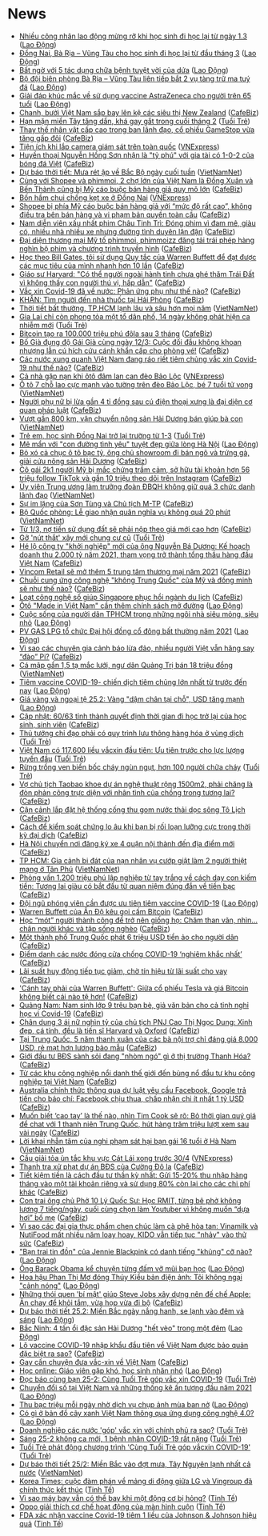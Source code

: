 # News

- [Nhiều công nhân lao động mừng rỡ khi học sinh đi học lại từ ngày 1.3](https://laodong.vn/cong-doan/nhieu-cong-nhan-lao-dong-mung-ro-khi-hoc-sinh-di-hoc-lai-tu-ngay-13-883467.ldo) ([Lao Động](https://laodong.vn))
- [Đồng Nai, Bà Rịa – Vũng Tàu cho học sinh đi học lại từ đầu tháng 3](https://laodong.vn/xa-hoi/dong-nai-ba-ria--vung-tau-cho-hoc-sinh-di-hoc-lai-tu-dau-thang-3-883468.ldo) ([Lao Động](https://laodong.vn))
- [Bất ngờ với 5 tác dụng chữa bệnh tuyệt vời của dứa](https://laodong.vn/suc-khoe/bat-ngo-voi-5-tac-dung-chua-benh-tuyet-voi-cua-dua-883360.ldo) ([Lao Động](https://laodong.vn))
- [Bộ đội biên phòng Bà Rịa – Vũng Tàu liên tiếp bắt 2 vụ tàng trữ ma tuý đá](https://laodong.vn/phap-luat/bo-doi-bien-phong-ba-ria--vung-tau-lien-tiep-bat-2-vu-tang-tru-ma-tuy-da-883461.ldo) ([Lao Động](https://laodong.vn))
- [Giải đáp khúc mắc về sử dụng vaccine AstraZeneca cho người trên 65 tuổi](https://laodong.vn/the-gioi/giai-dap-khuc-mac-ve-su-dung-vaccine-astrazeneca-cho-nguoi-tren-65-tuoi-883451.ldo) ([Lao Động](https://laodong.vn))
- [Chanh, bưởi Việt Nam sắp bay lên kệ các siêu thị New Zealand](https://cafebiz.vn/chanh-buoi-viet-nam-sap-bay-len-ke-cac-sieu-thi-new-zealand-20210225101655809.chn) ([CafeBiz](https://cafebiz.vn))
- [Hạn mặn miền Tây tăng dần, khá gay gắt trong cuối tháng 2](https://tuoitre.vn/han-man-mien-tay-tang-dan-kha-gay-gat-trong-cuoi-thang-2-20210225111815479.htm) ([Tuổi Trẻ](https://tuoitre.vn))
- [Thay thế nhân vật cấp cao trong ban lãnh đạo, cổ phiếu GameStop vừa tăng gấp đôi](https://cafebiz.vn/thay-the-nhan-vat-cap-cao-trong-ban-lanh-dao-co-phieu-gamestop-vua-tang-gap-doi-20210225105833313.chn) ([CafeBiz](https://cafebiz.vn))
- [Tiện ích khi lắp camera giám sát trên toàn quốc](https://vnexpress.net/tien-ich-khi-lap-camera-giam-sat-tren-toan-quoc-4239996.html) ([VNExpress](https://vnexpress.net))
- [Huyền thoại Nguyễn Hồng Sơn nhận là "tỷ phú" với gia tài có 1-0-2 của bóng đá Việt](https://cafebiz.vn/huyen-thoai-nguyen-hong-son-nhan-la-ty-phu-voi-gia-tai-co-1-0-2-cua-bong-da-viet-20210225113530216.chn) ([CafeBiz](https://cafebiz.vn))
- [Dự báo thời tiết: Mưa rét ập về Bắc Bộ ngày cuối tuần](http://vietnamnet.vn/vn/thoi-su/du-bao-thoi-tiet-mua-ret-ap-ve-bac-bo-ngay-cuoi-tuan-715408.html) ([VietNamNet](https://vietnamnet.vn))
- [Cùng với Shopee và phimmoi, 2 chợ lớn của Việt Nam là Đồng Xuân và Bến Thành cũng bị Mỹ cáo buộc bán hàng giả quy mô lớn](https://cafebiz.vn/cung-voi-shopee-va-phimmoi-2-cho-lon-cua-viet-nam-la-dong-xuan-va-ben-thanh-cung-bi-my-cao-buoc-ban-hang-gia-quy-mo-lon-20210225111322119.chn) ([CafeBiz](https://cafebiz.vn))
- [Bốn hầm chui chống kẹt xe ở Đồng Nai](https://vnexpress.net/bon-ham-chui-chong-ket-xe-o-dong-nai-4239018.html) ([VNExpress](https://vnexpress.net))
- [Shopee bị phía Mỹ cáo buộc bán hàng giả với “mức độ rất cao”, không điều tra bên bán hàng và vi phạm bản quyền toàn cầu](https://cafebiz.vn/shopee-bi-phia-my-cao-buoc-ban-hang-gia-voi-muc-do-rat-cao-khong-dieu-tra-ben-ban-hang-va-vi-pham-ban-quyen-toan-cau-20210225111428149.chn) ([CafeBiz](https://cafebiz.vn))
- [Nam diễn viên xấu nhất phim Châu Tinh Trì: Đóng phim vì đam mê, giàu có, nhiều nhà nhiều xe nhưng đường tình duyên lận đận](https://cafebiz.vn/nam-dien-vien-xau-nhat-phim-chau-tinh-tri-dong-phim-vi-dam-me-giau-co-nhieu-nha-nhieu-xe-nhung-duong-tinh-duyen-lan-dan-20210225111431051.chn) ([CafeBiz](https://cafebiz.vn))
- [Đại diện thương mại Mỹ tố phimmoi, phimmoizz đăng tải trái phép hàng nghìn bộ phim và chương trình truyền hình](https://cafebiz.vn/dai-dien-thuong-mai-my-to-phimmoi-phimmoizz-dang-tai-trai-phep-hang-nghin-bo-phim-va-chuong-trinh-truyen-hinh-20210225110522001.chn) ([CafeBiz](https://cafebiz.vn))
- [Học theo Bill Gates, tôi sử dụng Quy tắc của Warren Buffett để đạt được các mục tiêu của mình nhanh hơn 10 lần](https://cafebiz.vn/hoc-theo-bill-gates-toi-su-dung-quy-tac-cua-warren-buffett-de-dat-duoc-cac-muc-tieu-cua-minh-nhanh-hon-10-lan-20210205140414855.chn) ([CafeBiz](https://cafebiz.vn))
- [Giáo sư Harvard: "Có thể người ngoài hành tinh chưa ghé thăm Trái Đất vì không thấy con người thú vị, hấp dẫn"](https://cafebiz.vn/giao-su-harvard-co-the-nguoi-ngoai-hanh-tinh-chua-ghe-tham-trai-dat-vi-khong-thay-con-nguoi-thu-vi-hap-dan-20210225091323543.chn) ([CafeBiz](https://cafebiz.vn))
- [Vắc xin Covid-19 đã về nước: Phản ứng phụ như thế nào?](https://cafebiz.vn/vac-xin-covid-19-da-ve-nuoc-phan-ung-phu-nhu-the-nao-20210225105928803.chn) ([CafeBiz](https://cafebiz.vn))
- [KHẨN: Tìm người đến nhà thuốc tại Hải Phòng](https://cafebiz.vn/khan-tim-nguoi-den-nha-thuoc-tai-hai-phong-20210225105805876.chn) ([CafeBiz](https://cafebiz.vn))
- [Thời tiết bất thường, TP.HCM lạnh lâu và sâu hơn mọi năm](http://vietnamnet.vn/vn/thoi-su/thoi-tiet-bat-thuong-tp-hcm-lanh-lau-va-sau-hon-moi-nam-715392.html) ([VietNamNet](https://vietnamnet.vn))
- [Gia Lai chỉ còn phong tỏa một tổ dân phố, 14 ngày không phát hiện ca nhiễm mới](https://tuoitre.vn/gia-lai-chi-con-phong-toa-mot-to-dan-pho-14-ngay-khong-phat-hien-ca-nhiem-moi-20210225102035358.htm) ([Tuổi Trẻ](https://tuoitre.vn))
- [Bitcoin tạo ra 100.000 triệu phú đôla sau 3 tháng](https://cafebiz.vn/bitcoin-tao-ra-100000-trieu-phu-dola-sau-3-thang-20210225105551347.chn) ([CafeBiz](https://cafebiz.vn))
- [Bố Già đụng độ Gái Già cùng ngày 12/3: Cuộc đối đầu không khoan nhượng lẫn cú hích cứu cánh khẩn cấp cho phòng vé!](https://cafebiz.vn/bo-gia-dung-do-gai-gia-cung-ngay-12-3-cuoc-doi-dau-khong-khoan-nhuong-lan-cu-hich-cuu-canh-khan-cap-cho-phong-ve-20210225111947098.chn) ([CafeBiz](https://cafebiz.vn))
- [Các nước xung quanh Việt Nam đang ráo riết tiêm chủng vắc xin Covid-19 như thế nào?](https://cafebiz.vn/cac-nuoc-xung-quanh-viet-nam-dang-rao-riet-tiem-chung-vac-xin-covid-19-nhu-the-nao-20210225104641689.chn) ([CafeBiz](https://cafebiz.vn))
- [Cả nhà gặp nạn khi ôtô đâm lan can đèo Bảo Lộc](https://vnexpress.net/ca-nha-gap-nan-khi-oto-dam-lan-can-deo-bao-loc-4239974.html) ([VNExpress](https://vnexpress.net))
- [Ô tô 7 chỗ lao cực mạnh vào tường trên đèo Bảo Lộc, bé 7 tuổi tử vong](http://vietnamnet.vn/vn/thoi-su/an-toan-giao-thong/o-to-7-cho-lao-cuc-manh-vao-tuong-tren-deo-bao-loc-be-7-tuoi-tu-vong-715379.html) ([VietNamNet](https://vietnamnet.vn))
- [Người phụ nữ bị lừa gần 4 tỉ đồng sau cú điện thoại xưng là đại diện cơ quan pháp luật](https://cafebiz.vn/nguoi-phu-nu-bi-lua-gan-4-ti-dong-sau-cu-dien-thoai-xung-la-dai-dien-co-quan-phap-luat-20210225103840276.chn) ([CafeBiz](https://cafebiz.vn))
- [Vượt gần 800 km, vận chuyển nông sản Hải Dương bán giúp bà con](http://vietnamnet.vn/vn/thoi-su/vuot-gan-800-km-van-chuyen-nong-san-hai-duong-ban-giup-ba-con-715367.html) ([VietNamNet](https://vietnamnet.vn))
- [Trẻ em, học sinh Đồng Nai trở lại trường từ 1-3](https://tuoitre.vn/tre-em-hoc-sinh-dong-nai-tro-lai-truong-tu-1-3-20210225100959171.htm) ([Tuổi Trẻ](https://tuoitre.vn))
- [Mê mẩn với &quot;con đường tình yêu&quot; tuyệt đẹp giữa lòng Hà Nội](https://laodong.vn/photo/me-man-voi-con-duong-tinh-yeu-tuyet-dep-giua-long-ha-noi-883263.ldo) ([Lao Động](https://laodong.vn))
- [Bỏ xó cả chục ô tô bạc tỷ, ông chủ showroom đi bán ngô và trứng gà, giải cứu nông sản Hải Dương](https://cafebiz.vn/bo-xo-ca-chuc-o-to-bac-ty-ong-chu-showroom-di-ban-ngo-va-trung-ga-giai-cuu-nong-san-hai-duong-20210225102244113.chn) ([CafeBiz](https://cafebiz.vn))
- [Cô gái 2k1 người Mỹ bị mắc chứng trầm cảm, sở hữu tài khoản hơn 56 triệu follow TikTok và gần 10 triệu theo dõi trên Instagram](https://cafebiz.vn/co-gai-2k1-nguoi-my-bi-mac-chung-tram-cam-so-huu-tai-khoan-hon-56-trieu-follow-tiktok-va-gan-10-trieu-theo-doi-tren-instagram-20210225101523276.chn) ([CafeBiz](https://cafebiz.vn))
- [Ủy viên Trung ương làm trưởng đoàn ĐBQH không giữ quá 3 chức danh lãnh đạo](http://vietnamnet.vn/vn/thoi-su/quoc-hoi/uy-vien-trung-uong-lam-truong-doan-dbqh-khong-giu-qua-3-chuc-danh-lanh-dao-715336.html) ([VietNamNet](https://vietnamnet.vn))
- [Sự im lặng của Sơn Tùng và Chủ tịch M-TP](https://cafebiz.vn/su-im-lang-cua-son-tung-va-chu-tich-m-tp-20210225101217055.chn) ([CafeBiz](https://cafebiz.vn))
- [Bộ Quốc phòng: Lễ giao nhận quân nghĩa vụ không quá 20 phút](http://vietnamnet.vn/vn/thoi-su/chinh-tri/bo-quoc-phong-le-giao-nhan-quan-nghia-vu-khong-qua-20-phut-715361.html) ([VietNamNet](https://vietnamnet.vn))
- [Từ 1/3, nợ tiền sử dụng đất sẽ phải nộp theo giá mới cao hơn](https://cafebiz.vn/tu-1-3-no-tien-su-dung-dat-se-phai-nop-theo-gia-moi-cao-hon-20210224134449328.chn) ([CafeBiz](https://cafebiz.vn))
- [Gỡ 'nút thắt' xây mới chung cư cũ](https://tuoitre.vn/go-nut-that-xay-moi-chung-cu-cu-20210225093402867.htm) ([Tuổi Trẻ](https://tuoitre.vn))
- [Hé lộ công ty "khởi nghiệp" mới của ông Nguyễn Bá Dương: Kế hoạch doanh thu 2.000 tỷ năm 2021, tham vọng trở thành tổng thầu hàng đầu Việt Nam](https://cafebiz.vn/he-lo-cong-ty-khoi-nghiep-moi-cua-ong-nguyen-ba-duong-ke-hoach-doanh-thu-2000-ty-nam-2021-tham-vong-tro-thanh-tong-thau-hang-dau-viet-nam-20210225094539016.chn) ([CafeBiz](https://cafebiz.vn))
- [Vincom Retail sẽ mở thêm 5 trung tâm thương mại năm 2021](https://cafebiz.vn/vincom-retail-se-mo-them-5-trung-tam-thuong-mai-nam-2021-20210225091202617.chn) ([CafeBiz](https://cafebiz.vn))
- [Chuỗi cung ứng công nghệ "không Trung Quốc" của Mỹ và đồng minh sẽ như thế nào?](https://cafebiz.vn/chuoi-cung-ung-cong-nghe-khong-trung-quoc-cua-my-va-dong-minh-se-nhu-the-nao-20210225085520829.chn) ([CafeBiz](https://cafebiz.vn))
- [Loạt công nghệ số giúp Singapore phục hồi ngành du lịch](https://cafebiz.vn/loat-cong-nghe-so-giup-singapore-phuc-hoi-nganh-du-lich-20210224152714731.chn) ([CafeBiz](https://cafebiz.vn))
- [Ôtô &quot;Made in Việt Nam&quot; cần thêm chính sách mở đường](https://laodong.vn/xe/oto-made-in-viet-nam-can-them-chinh-sach-mo-duong-883309.ldo) ([Lao Động](https://laodong.vn))
- [Cuộc sống của người dân TPHCM trong những ngôi nhà siêu mỏng, siêu nhỏ](https://laodong.vn/video/cuoc-song-cua-nguoi-dan-tphcm-trong-nhung-ngoi-nha-sieu-mong-sieu-nho-882768.ldo) ([Lao Động](https://laodong.vn))
- [PV GAS LPG tổ chức Đại hội đồng cổ đông bất thường năm 2021](https://laodong.vn/thong-tin-doanh-nghiep/pv-gas-lpg-to-chuc-dai-hoi-dong-co-dong-bat-thuong-nam-2021-883378.ldo) ([Lao Động](https://laodong.vn))
- [Vì sao các chuyên gia cảnh báo lừa đảo, nhiều người Việt vẫn hăng say “đào” Pi?](https://cafebiz.vn/vi-sao-cac-chuyen-gia-canh-bao-lua-dao-nhieu-nguoi-viet-van-hang-say-dao-pi-2021022509364135.chn) ([CafeBiz](https://cafebiz.vn))
- [Cá mập gần 1,5 tạ mắc lưới, ngư dân Quảng Trị bán 18 triệu đồng](http://vietnamnet.vn/vn/thoi-su/moi-truong/ca-map-gan-1-5-ta-mac-luoi-ngu-dan-quang-tri-ban-18-trieu-dong-715342.html) ([VietNamNet](https://vietnamnet.vn))
- [Tiêm vaccine COVID-19- chiến dịch tiêm chủng lớn nhất từ trước đến nay](https://laodong.vn/y-te/tiem-vaccine-covid-19-chien-dich-tiem-chung-lon-nhat-tu-truoc-den-nay-883391.ldo) ([Lao Động](https://laodong.vn))
- [Giá vàng và ngoại tệ 25.2: Vàng &quot;dậm chân tại chỗ&quot;, USD tăng mạnh](https://laodong.vn/video/gia-vang-va-ngoai-te-252-vang-dam-chan-tai-cho-usd-tang-manh-883394.ldo) ([Lao Động](https://laodong.vn))
- [Cập nhật: 60/63 tỉnh thành quyết định thời gian đi học trở lại của học sinh, sinh viên](https://cafebiz.vn/cap-nhat-60-63-tinh-thanh-quyet-dinh-thoi-gian-di-hoc-tro-lai-cua-hoc-sinh-sinh-vien-20210225093354956.chn) ([CafeBiz](https://cafebiz.vn))
- [Thủ tướng chỉ đạo phải có quy trình lưu thông hàng hóa ở vùng dịch](https://tuoitre.vn/thu-tuong-chi-dao-phai-co-quy-trinh-luu-thong-hang-hoa-o-vung-dich-20210225074820106.htm) ([Tuổi Trẻ](https://tuoitre.vn))
- [Việt Nam có 117.600 liều vắcxin đầu tiên: Ưu tiên trước cho lực lượng tuyến đầu](https://tuoitre.vn/viet-nam-co-117-600-lieu-vacxin-dau-tien-uu-tien-truoc-cho-luc-luong-tuyen-dau-2021022509183323.htm) ([Tuổi Trẻ](https://tuoitre.vn))
- [Rừng trồng ven biển bốc cháy ngùn ngụt, hơn 100 người chữa cháy](https://tuoitre.vn/rung-trong-ven-bien-boc-chay-ngun-ngut-hon-100-nguoi-chua-chay-20210225093217941.htm) ([Tuổi Trẻ](https://tuoitre.vn))
- [Vợ chủ tịch Taobao khoe dự án nghệ thuật rộng 1500m2, phải chăng là đòn phản công trực diện với nhân tình của chồng trong tương lai?](https://cafebiz.vn/vo-chu-tich-taobao-khoe-du-an-nghe-thuat-rong-1500m2-phai-chang-la-don-phan-cong-truc-dien-voi-nhan-tinh-cua-chong-trong-tuong-lai-20210225091006245.chn) ([CafeBiz](https://cafebiz.vn))
- [Cận cảnh lắp đặt hệ thống cống thu gom nước thải dọc sông Tô Lịch](https://cafebiz.vn/can-canh-lap-dat-he-thong-cong-thu-gom-nuoc-thai-doc-song-to-lich-202102250914489.chn) ([CafeBiz](https://cafebiz.vn))
- [Cách để kiểm soát chứng lo âu khi bạn bị rối loạn lưỡng cực trong thời kỳ đại dịch](https://cafebiz.vn/cach-de-kiem-soat-chung-lo-au-khi-ban-bi-roi-loan-luong-cuc-trong-thoi-ky-dai-dich-20210224153044372.chn) ([CafeBiz](https://cafebiz.vn))
- [Hà Nội chuyển nơi đăng ký xe 4 quận nội thành đến địa điểm mới](https://cafebiz.vn/ha-noi-chuyen-noi-dang-ky-xe-4-quan-noi-thanh-den-dia-diem-moi-20210225091244635.chn) ([CafeBiz](https://cafebiz.vn))
- [TP HCM: Gia cảnh bi đát của nạn nhân vụ cướp giật làm 2 người thiệt mạng ở Tân Phú](http://vietnamnet.vn/vn/thoi-su/tp-hcm-gia-canh-bi-dat-cua-nan-nhan-vu-cuop-giat-lam-2-nguoi-thiet-mang-o-tan-phu-715337.html) ([VietNamNet](https://vietnamnet.vn))
- [Phỏng vấn 1.200 triệu phú lập nghiệp từ tay trắng về cách dạy con kiếm tiền: Tương lai giàu có bắt đầu từ quan niệm đúng đắn về tiền bạc](https://cafebiz.vn/phong-van-1200-trieu-phu-lap-nghiep-tu-tay-trang-ve-cach-day-con-kiem-tien-tuong-lai-giau-co-bat-dau-tu-quan-niem-dung-dan-ve-tien-bac-20210225090639803.chn) ([CafeBiz](https://cafebiz.vn))
- [Đội ngũ phóng viên cần được ưu tiên tiêm vaccine COVID-19](https://laodong.vn/xa-hoi/doi-ngu-phong-vien-can-duoc-uu-tien-tiem-vaccine-covid-19-883321.ldo) ([Lao Động](https://laodong.vn))
- [Warren Buffett của Ấn Độ kêu gọi cấm Bitcoin](https://cafebiz.vn/warren-buffett-cua-an-do-keu-goi-cam-bitcoin-20210225085153464.chn) ([CafeBiz](https://cafebiz.vn))
- [Học “mót” người thành công để trở nên giống họ: Chăm than vãn, nhìn… chân người khác và tập sống nghèo](https://cafebiz.vn/hoc-mot-nguoi-thanh-cong-de-tro-nen-giong-ho-cham-than-van-nhin-chan-nguoi-khac-va-tap-song-ngheo-20210224200643363.chn) ([CafeBiz](https://cafebiz.vn))
- [Một thành phố Trung Quốc phát 6 triệu USD tiền ảo cho người dân](https://cafebiz.vn/mot-thanh-pho-trung-quoc-phat-6-trieu-usd-tien-ao-cho-nguoi-dan-20210225084930977.chn) ([CafeBiz](https://cafebiz.vn))
- [Điểm danh các nước đóng cửa chống COVID-19 ‘nghiêm khắc nhất’](https://cafebiz.vn/diem-danh-cac-nuoc-dong-cua-chong-covid-19-nghiem-khac-nhat-20210225083751316.chn) ([CafeBiz](https://cafebiz.vn))
- [Lãi suất huy động tiếp tục giảm, chờ tín hiệu từ lãi suất cho vay](https://cafebiz.vn/lai-suat-huy-dong-tiep-tuc-giam-cho-tin-hieu-tu-lai-suat-cho-vay-20210225083749278.chn) ([CafeBiz](https://cafebiz.vn))
- ['Cánh tay phải của Warren Buffett': Giữa cổ phiếu Tesla và giá Bitcoin không biết cái nào tệ hơn!](https://cafebiz.vn/canh-tay-phai-cua-warren-buffett-giua-co-phieu-tesla-va-gia-bitcoin-khong-biet-cai-nao-te-hon-20210225083220825.chn) ([CafeBiz](https://cafebiz.vn))
- [Quảng Nam: Nam sinh lớp 9 trêu bạn bè, giả văn bản cho cả tỉnh nghỉ học vì Covid-19](https://cafebiz.vn/quang-nam-nam-sinh-lop-9-treu-ban-be-gia-van-ban-cho-ca-tinh-nghi-hoc-vi-covid-19-20210225083600012.chn) ([CafeBiz](https://cafebiz.vn))
- [Chân dung 3 ái nữ nghìn tỷ của chủ tịch PNJ Cao Thị Ngọc Dung: Xinh đẹp, cá tính, đều là tiến sĩ Harvard và Oxford](https://cafebiz.vn/chan-dung-3-ai-nu-nghin-ty-cua-chu-tich-pnj-cao-thi-ngoc-dung-xinh-dep-ca-tinh-deu-la-tien-si-harvard-va-oxford-20210222170958915.chn) ([CafeBiz](https://cafebiz.vn))
- [Tại Trung Quốc, 5 năm thanh xuân của các bà nội trợ chỉ đáng giá 8.000 USD, rẻ mạt hơn lương bảo mẫu](https://cafebiz.vn/tai-trung-quoc-5-nam-thanh-xuan-cua-cac-ba-noi-tro-chi-dang-gia-8000-usd-re-mat-hon-luong-bao-mau-202102241828554.chn) ([CafeBiz](https://cafebiz.vn))
- [Giới đầu tư BĐS sành sỏi đang "nhòm ngó" gì ở thị trường Thanh Hóa?](https://cafebiz.vn/gioi-dau-tu-bds-sanh-soi-dang-nhom-ngo-gi-o-thi-truong-thanh-hoa-20210225082025057.chn) ([CafeBiz](https://cafebiz.vn))
- [Từ các khu công nghiệp nổi danh thế giới đến bùng nổ đầu tư khu công nghiệp tại Việt Nam](https://cafebiz.vn/tu-cac-khu-cong-nghiep-noi-danh-the-gioi-den-bung-no-dau-tu-khu-cong-nghiep-tai-viet-nam-20210225081642193.chn) ([CafeBiz](https://cafebiz.vn))
- [Australia chính thức thông qua dự luật yêu cầu Facebook, Google trả tiền cho báo chí: Facebook chịu thua, chấp nhận chi ít nhất 1 tỷ USD](https://cafebiz.vn/australia-chinh-thuc-thong-qua-du-luat-yeu-cau-facebook-google-tra-tien-cho-bao-chi-facebook-chiu-thua-chap-nhan-chi-it-nhat-1-ty-usd-20210225080150229.chn) ([CafeBiz](https://cafebiz.vn))
- [Muốn biết ‘cao tay’ là thế nào, nhìn Tim Cook sẽ rõ: Bỏ thời gian quý giá để chat với 1 thanh niên Trung Quốc, hút hàng trăm triệu lượt xem sau vài ngày](https://cafebiz.vn/muon-biet-cao-tay-la-the-nao-nhin-tim-cook-se-ro-bo-thoi-gian-quy-gia-de-chat-voi-1-thanh-nien-trung-quoc-hut-hang-tram-trieu-luot-xem-sau-vai-ngay-20210224155451641.chn) ([CafeBiz](https://cafebiz.vn))
- [Lời khai nhẫn tâm của nghi phạm sát hại bạn gái 16 tuổi ở Hà Nam](http://vietnamnet.vn/vn/thoi-su/loi-khai-nhan-tam-cua-nghi-pham-sat-hai-ban-gai-16-tuoi-o-ha-nam-715314.html) ([VietNamNet](https://vietnamnet.vn))
- [Cầu giải tỏa ùn tắc khu vực Cát Lái xong trước 30/4](https://vnexpress.net/cau-giai-toa-un-tac-khu-vuc-cat-lai-xong-truoc-30-4-4239645.html) ([VNExpress](https://vnexpress.net))
- [Thanh tra xử phạt dự án BĐS của Cường Đô la](https://cafebiz.vn/thanh-tra-xu-phat-du-an-bds-cua-cuong-do-la-20210225081049829.chn) ([CafeBiz](https://cafebiz.vn))
- [Tiết kiệm tiền là cách đầu tư thần kỳ nhất: Gửi 15-20% thu nhập hàng tháng vào một tài khoản riêng và sử dụng 80% còn lại cho các chi phí khác](https://cafebiz.vn/tiet-kiem-tien-la-cach-dau-tu-than-ky-nhat-gui-15-20-thu-nhap-hang-thang-vao-mot-tai-khoan-rieng-va-su-dung-80-con-lai-cho-cac-chi-phi-khac-20210224182753215.chn) ([CafeBiz](https://cafebiz.vn))
- [Con trai ông chủ Phở 10 Lý Quốc Sư: Học RMIT, từng bê phở không lương 7 tiếng/ngày, cuối cùng chọn làm Youtuber vì không muốn “dựa hơi” bố mẹ](https://cafebiz.vn/con-trai-ong-chu-pho-10-ly-quoc-su-hoc-rmit-tung-be-pho-khong-luong-7-tieng-ngay-cuoi-cung-chon-lam-youtuber-vi-khong-muon-dua-hoi-bo-me-20210224232253344.chn) ([CafeBiz](https://cafebiz.vn))
- [Vì sao các đại gia thực phẩm chen chúc làm cà phê hòa tan: Vinamilk và NutiFood mất nhiều năm loay hoay, KIDO vẫn tiếp tục "nhảy" vào thử sức](https://cafebiz.vn/vi-sao-cac-dai-gia-thuc-pham-chen-chuc-lam-ca-phe-hoa-tan-vinamilk-va-nutifood-mat-nhieu-nam-loay-hoay-kido-van-tiep-tuc-nhay-vao-thu-suc-2021022414432105.chn) ([CafeBiz](https://cafebiz.vn))
- [&quot;Bạn trai tin đồn&quot; của Jennie Blackpink có danh tiếng &quot;khủng&quot; cỡ nào?](https://laodong.vn/photo/ban-trai-tin-don-cua-jennie-blackpink-co-danh-tieng-khung-co-nao-883159.ldo) ([Lao Động](https://laodong.vn))
- [Ông Barack Obama kể chuyện từng đấm vỡ mũi bạn học](https://laodong.vn/the-gioi/ong-barack-obama-ke-chuyen-tung-dam-vo-mui-ban-hoc-883367.ldo) ([Lao Động](https://laodong.vn))
- [Hoa hậu Phan Thị Mơ đóng Thúy Kiều bản điện ảnh: Tôi không ngại &quot;cảnh nóng&quot;](https://laodong.vn/van-hoa/hoa-hau-phan-thi-mo-dong-thuy-kieu-ban-dien-anh-toi-khong-ngai-canh-nong-883359.ldo) ([Lao Động](https://laodong.vn))
- [Những thói quen 'bí mật' giúp Steve Jobs xây dựng nên đế chế Apple: Ăn chay để khỏi tắm, vừa họp vừa đi bộ](https://cafebiz.vn/nhung-thoi-quen-bi-mat-giup-steve-jobs-xay-dung-nen-de-che-apple-an-chay-de-khoi-tam-vua-hop-vua-di-bo-20210223105555486.chn) ([CafeBiz](https://cafebiz.vn))
- [Dự báo thời tiết 25.2: Miền Bắc ngày nắng hanh, se lạnh vào đêm và sáng](https://laodong.vn/moi-truong/du-bao-thoi-tiet-252-mien-bac-ngay-nang-hanh-se-lanh-vao-dem-va-sang-883310.ldo) ([Lao Động](https://laodong.vn))
- [Bắc Ninh: 4 tấn ổi đặc sản Hải Dương &quot;hết vèo&quot; trong một đêm](https://laodong.vn/xa-hoi/bac-ninh-4-tan-oi-dac-san-hai-duong-het-veo-trong-mot-dem-883181.ldo) ([Lao Động](https://laodong.vn))
- [Lô vaccine COVID-19 nhập khẩu đầu tiên về Việt Nam được bảo quản đặc biệt ra sao?](https://cafebiz.vn/lo-vaccine-covid-19-nhap-khau-dau-tien-ve-viet-nam-duoc-bao-quan-dac-biet-ra-sao-20210225073928385.chn) ([CafeBiz](https://cafebiz.vn))
- [Gay cấn chuyện đưa vắc-xin về Việt Nam](https://cafebiz.vn/gay-can-chuyen-dua-vac-xin-ve-viet-nam-20210225073402113.chn) ([CafeBiz](https://cafebiz.vn))
- [Học online: Giáo viên gặp khó, học sinh nhăn nhó](https://laodong.vn/video/hoc-online-giao-vien-gap-kho-hoc-sinh-nhan-nho-883081.ldo) ([Lao Động](https://laodong.vn))
- [Đọc báo cùng bạn 25-2: Cùng Tuổi Trẻ góp vắc xin COVID-19](https://tuoitre.vn/doc-bao-cung-ban-25-2-cung-tuoi-tre-gop-vacxin-covid-19-20210225060313642.htm) ([Tuổi Trẻ](https://tuoitre.vn))
- [Chuyển đổi số tại Việt Nam và những thống kê ấn tượng đầu năm 2021](https://laodong.vn/emagazine/chuyen-doi-so-tai-viet-nam-va-nhung-thong-ke-an-tuong-dau-nam-2021-882770.ldo) ([Lao Động](https://laodong.vn))
- [Thu bạc triệu mỗi ngày nhờ dịch vụ chụp ảnh mùa ban nở](https://laodong.vn/photo/thu-bac-trieu-moi-ngay-nho-dich-vu-chup-anh-mua-ban-no-883161.ldo) ([Lao Động](https://laodong.vn))
- [Có gì ở bản đồ cây xanh Việt Nam thông qua ứng dụng công nghệ 4.0?](https://laodong.vn/video-thoi-su/co-gi-o-ban-do-cay-xanh-viet-nam-thong-qua-ung-dung-cong-nghe-40-883243.ldo) ([Lao Động](https://laodong.vn))
- [Doanh nghiệp các nước 'góp' vắc xin với chính phủ ra sao?](https://tuoitre.vn/doanh-nghiep-cac-nuoc-gop-vacxin-voi-chinh-phu-ra-sao-20210225000127327.htm) ([Tuổi Trẻ](https://tuoitre.vn))
- [Sáng 25-2 không ca mới, 1 bệnh nhân COVID-19 rất nặng](https://tuoitre.vn/sang-25-2-khong-ca-moi-1-benh-nhan-covid-19-rat-nang-20210225062322911.htm) ([Tuổi Trẻ](https://tuoitre.vn))
- [Tuổi Trẻ phát động chương trình 'Cùng Tuổi Trẻ góp vắcxin COVID-19'](https://tuoitre.vn/tuoi-tre-phat-dong-chuong-trinh-cung-tuoi-tre-gop-vacxin-covid-19-20210225000837825.htm) ([Tuổi Trẻ](https://tuoitre.vn))
- [Dự báo thời tiết 25/2: Miền Bắc vào đợt mưa, Tây Nguyên lạnh nhất cả nước](http://vietnamnet.vn/vn/thoi-su/du-bao-thoi-tiet-25-2-mien-bac-vao-dot-mua-tay-nguyen-lanh-nhat-ca-nuoc-715271.html) ([VietNamNet](https://vietnamnet.vn))
- [Korea Times: cuộc đàm phán về mảng di động giữa LG và Vingroup đã chính thức kết thúc](https://tinhte.vn/thread/korea-times-cuoc-dam-phan-ve-mang-di-dong-giua-lg-va-vingroup-da-chinh-thuc-ket-thuc.3282368/) ([Tinh Tế](https://tinhte.vn))
- [Vì sao máy bay vẫn có thể bay khi một động cơ bị hỏng?](https://tinhte.vn/thread/vi-sao-may-bay-van-co-the-bay-khi-mot-dong-co-bi-hong.3282270/) ([Tinh Tế](https://tinhte.vn))
- [Oppo giải thích cơ chế hoạt động của màn hình cuộn](https://tinhte.vn/thread/oppo-giai-thich-co-che-hoat-dong-cua-man-hinh-cuon.3282544/) ([Tinh Tế](https://tinhte.vn))
- [FDA xác nhận vaccine Covid-19 tiêm 1 liều của Johnson & Johnson hiệu quả](https://tinhte.vn/thread/fda-xac-nhan-vaccine-covid-19-tiem-1-lieu-cua-johnson-johnson-hieu-qua.3282683/) ([Tinh Tế](https://tinhte.vn))
